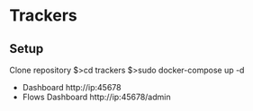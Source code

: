 # Trackers

## Setup
Clone repository
$>cd trackers
$>sudo docker-compose up -d

* Dashboard http://ip:45678
* Flows Dashboard http://ip:45678/admin


